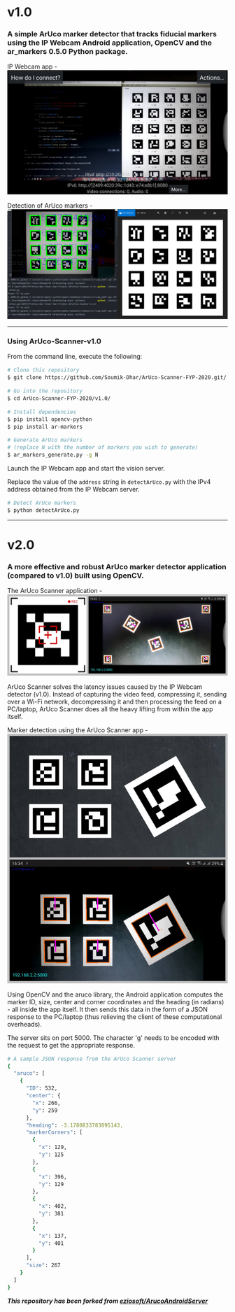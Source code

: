 # v1.0

### A simple ArUco marker detector that tracks fiducial markers using the IP Webcam Android application, OpenCV and the ar_markers 0.5.0 Python package.

IP Webcam app -
![ip-webcam-screen](images/ip-webcam.jpg)

Detection of ArUco markers -
![detected-aruco-markers](images/output.png)

---

### Using ArUco-Scanner-v1.0

From the command line, execute the following:

```bash
# Clone this repository
$ git clone https://github.com/Soumik-Dhar/ArUco-Scanner-FYP-2020.git/
```
```bash
# Go into the repository
$ cd ArUco-Scanner-FYP-2020/v1.0/
```
```bash
# Install dependencies
$ pip install opencv-python
$ pip install ar-markers
```
```bash
# Generate ArUco markers
# (replace N with the number of markers you wish to generate)
$ ar_markers_generate.py -g N
```

Launch the IP Webcam app and start the vision server.

Replace the value of the ```address``` string in ```detectArUco.py``` with the IPv4 address obtained from the IP Webcam server.

```bash
# Detect ArUco markers
$ python detectArUco.py
```

---

# v2.0

### A more effective and robust ArUco marker detector application (compared to v1.0) built using OpenCV.

The ArUco Scanner application -
![aruco-scanner-app](images/app-screen.jpg)

ArUco Scanner solves the latency issues caused by the IP Webcam detector (v1.0). Instead of capturing the video feed, compressing it, sending over a Wi-Fi network, decompressing it and then processing the feed on a PC/laptop, ArUco Scanner does all the heavy lifting from within the app itself.

Marker detection using the ArUco Scanner app -
![marker-detection](images/detection.jpg)

Using OpenCV and the aruco library, the Android application computes the marker ID, size, center and corner coordinates and the heading (in radians) - all inside the app itself. It then sends this data in the form of a JSON response to the PC/laptop (thus relieving the client of these computational overheads).

The server sits on port 5000. The character 'g' needs to be encoded with the request to get the appropriate response.

``` bash
# A sample JSON response from the ArUco Scanner server
{
  "aruco": [
    {
      "ID": 532,
      "center": {
        "x": 266,
        "y": 259
      },
      "heading": -3.1780833783095143,
      "markerCorners": [
        {
          "x": 129,
          "y": 125
        },
        {
          "x": 396,
          "y": 129
        },
        {
          "x": 402,
          "y": 381
        },
        {
          "x": 137,
          "y": 401
        }
      ],
      "size": 267
    }
  ]
}
```

**_This repository has been forked from [eziosoft/ArucoAndroidServer](https://github.com/eziosoft/ArucoAndroidServer.git)_**
